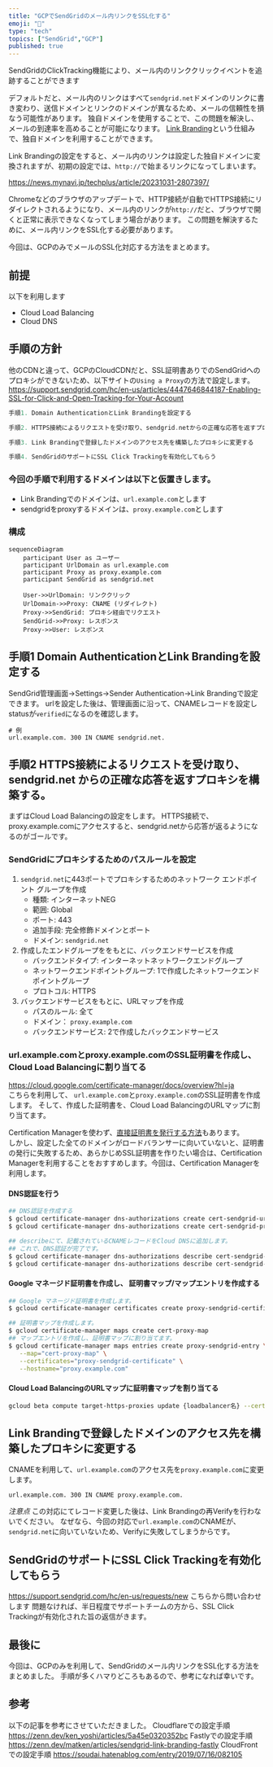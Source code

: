 ```yaml
---
title: "GCPでSendGridのメール内リンクをSSL化する"
emoji: "📧"
type: "tech"
topics: ["SendGrid","GCP"]
published: true
---
```


SendGridのClickTracking機能により、メール内のリンククリックイベントを追跡することができます

デフォルトだと、メール内のリンクはすべて`sendgrid.net`ドメインのリンクに書き変わり、送信ドメインとリンクのドメインが異なるため、メールの信頼性を損なう可能性があります。
独自ドメインを使用することで、この問題を解決し、メールの到達率を高めることが可能になります。
[Link Branding](https://sendgrid.kke.co.jp/docs/User_Manual_JP/Settings/Sender_authentication/How_to_set_up_link_branding.html)という仕組みで、独自ドメインを利用することができます。

Link Brandingの設定をすると、メール内のリンクは設定した独自ドメインに変換されますが、初期の設定では、`http://`で始まるリンクになってしまいます。

https://news.mynavi.jp/techplus/article/20231031-2807397/

Chromeなどのブラウザのアップデートで、HTTP接続が自動でHTTPS接続にリダイレクトされるようになり、メール内のリンクが`http://`だと、ブラウザで開くと正常に表示できなくなってしまう場合があります。
この問題を解決するために、メール内リンクをSSL化する必要があります。

今回は、GCPのみでメールのSSL化対応する方法をまとめます。

## 前提
以下を利用します
- Cloud Load Balancing
- Cloud DNS

## 手順の方針

他のCDNと違って、GCPのCloudCDNだと、SSL証明書ありでのSendGridへのプロキシができないため、以下サイトの`Using a Proxy`の方法で設定します。
https://support.sendgrid.com/hc/en-us/articles/4447646844187-Enabling-SSL-for-Click-and-Open-Tracking-for-Your-Account

```go
手順1. Domain AuthenticationとLink Brandingを設定する

手順2. HTTPS接続によるリクエストを受け取り、sendgrid.netからの正確な応答を返すプロキシを構築する。

手順3. Link Brandingで登録したドメインのアクセス先を構築したプロキシに変更する

手順4. SendGridのサポートにSSL Click Trackingを有効化してもらう
```

### 今回の手順で利用するドメインは以下と仮置きします。
- Link Brandingでのドメインは、`url.example.com`とします
- sendgridをproxyするドメインは、`proxy.example.com`とします

### 構成
```mermaid
sequenceDiagram
    participant User as ユーザー
    participant UrlDomain as url.example.com
    participant Proxy as proxy.example.com
    participant SendGrid as sendgrid.net

    User->>UrlDomain: リンククリック
    UrlDomain->>Proxy: CNAME (リダイレクト)
    Proxy->>SendGrid: プロキシ経由でリクエスト
    SendGrid->>Proxy: レスポンス
    Proxy->>User: レスポンス

```


## 手順1 Domain AuthenticationとLink Brandingを設定する
SendGrid管理画面->Settings->Sender Authentication->Link Brandingで設定できます。
urlを設定した後は、管理画面に沿って、CNAMEレコードを設定しstatusが`verified`になるのを確認します。
```
# 例
url.example.com. 300 IN CNAME sendgrid.net.
```


## 手順2 HTTPS接続によるリクエストを受け取り、sendgrid.net からの正確な応答を返すプロキシを構築する。
まずはCloud Load Balancingの設定をします。
HTTPS接続で、proxy.example.comにアクセスすると、sendgrid.netから応答が返るようになるのがゴールです。

### SendGridにプロキシするためのパスルールを設定
1. `sendgrid.net`に443ポートでプロキシするためのネットワーク エンドポイント グループを作成
   - 種類: インターネットNEG
   - 範囲: Global
   - ポート: 443
   - 追加手段: 完全修飾ドメインとポート
   - ドメイン: `sendgrid.net`
2. 作成したエンドグループををもとに、バックエンドサービスを作成
   - バックエンドタイプ: インターネットネットワークエンドグループ
   - ネットワークエンドポイントグループ: 1で作成したネットワークエンドポイントグループ
   - プロトコル: HTTPS
3. バックエンドサービスをもとに、URLマップを作成
   - パスのルール: 全て
   - ドメイン： `proxy.example.com`
   - バックエンドサービス: 2で作成したバックエンドサービス



### url.example.comとproxy.example.comのSSL証明書を作成し、Cloud Load Balancingに割り当てる
https://cloud.google.com/certificate-manager/docs/overview?hl=ja  
こちらを利用して、 `url.example.com`と`proxy.example.com`のSSL証明書を作成します。
そして、作成した証明書を、Cloud Load BalancingのURLマップに割り当てます。

Certification Managerを使わず、[直接証明書を発行する方法](https://cloud.google.com/load-balancing/docs/ssl-certificates/google-managed-certs?hl=ja)もあります。  
しかし、設定した全てのドメインがロードバランサーに向いていないと、証明書の発行に失敗するため、あらかじめSSL証明書を作りたい場合は、Certification Managerを利用することをおすすめします。今回は、Certification Managerを利用します。


#### DNS認証を行う
```bash
## DNS認証を作成する
$ gcloud certificate-manager dns-authorizations create cert-sendgrid-url-domain --domain="url.example.com"
$ gcloud certificate-manager dns-authorizations create cert-sendgrid-proxy-domain --domain="proxy.example.com"

## describeにて、記載されているCNAMEレコードをCloud DNSに追加します。
## これで、DNS認証が完了です。
$ gcloud certificate-manager dns-authorizations describe cert-sendgrid-url-domain
$ gcloud certificate-manager dns-authorizations describe cert-sendgrid-proxy-domain
```

#### Google マネージド証明書を作成し、 証明書マップ/マップエントリを作成する
```bash
## Google マネージド証明書を作成します。
$ gcloud certificate-manager certificates create proxy-sendgrid-certificate -- domains="proxy.example.com,url.example.com" --dns-authorizations="cert-sendgrid-proxy-domain,cert-sendgrid-url-domain"

## 証明書マップを作成します。
$ gcloud certificate-manager maps create cert-proxy-map
## マップエントリを作成し、証明書マップに割り当てます。
$ gcloud certificate-manager maps entries create proxy-sendgrid-entry \
   --map="cert-proxy-map" \
   --certificates="proxy-sendgrid-certificate" \
   --hostname="proxy.example.com"
````

#### Cloud Load BalancingのURLマップに証明書マップを割り当てる
```bash
gcloud beta compute target-https-proxies update {loadbalancer名} --certificate-map="cert-proxy-map" --global
```


## Link Brandingで登録したドメインのアクセス先を構築したプロキシに変更する
CNAMEを利用して、`url.example.com`のアクセス先を`proxy.example.com`に変更します。
```
url.example.com. 300 IN CNAME proxy.example.com.
```

*注意点*
この対応にてレコード変更した後は、Link Brandingの再Verifyを行わないでください。
なぜなら、今回の対応で`url.example.com`のCNAMEが、`sendgrid.net`に向いていないため、Verifyに失敗してしまうからです。

## SendGridのサポートにSSL Click Trackingを有効化してもらう
https://support.sendgrid.com/hc/en-us/requests/new
こちらから問い合わせします
問題なければ、半日程度でサポートチームの方から、SSL Click Trackingが有効化された旨の返信がきます。


## 最後に
今回は、GCPのみを利用して、SendGridのメール内リンクをSSL化する方法をまとめました。
手順が多くハマりどころもあるので、参考になれば幸いです。


## 参考
以下の記事を参考にさせていただきました。
Cloudflareでの設定手順
https://zenn.dev/ken_yoshi/articles/5a45e0320352bc
Fastlyでの設定手順
https://zenn.dev/matken/articles/sendgrid-link-branding-fastly
CloudFrontでの設定手順
https://soudai.hatenablog.com/entry/2019/07/16/082105
